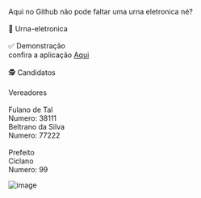 
Aqui no Github não pode faltar uma urna eletronica né?</br>
</br>
🚀 Urna-eletronica</br>
</br>
✅ Demonstração</br>
confira a aplicação <a href="https://urna-eletronica-qfy8.vercel.app/">Aqui </a></br></br>
 🕵️‍ Candidatos</br></br>
Vereadores </br></br>
Fulano de Tal</br>
 Numero: 38111</br>
Beltrano da Silva</br>
 Numero: 77222</br></br>
Prefeito</br>
Ciclano</br>
Numero: 99</br>

![image](https://user-images.githubusercontent.com/20055120/191608778-66e5ca79-a756-4072-96d5-159d505c8989.png)
